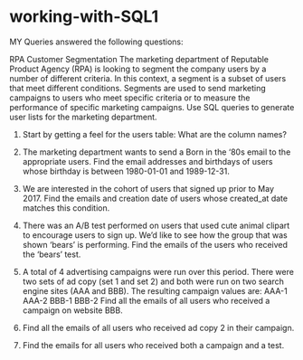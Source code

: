 # working-with-SQL1

MY Queries answered the following questions:

RPA Customer Segmentation
The marketing department of Reputable Product Agency (RPA) is looking to segment the company users by a number of different criteria.
In this context, a segment is a subset of users that meet different conditions. Segments are used to send marketing campaigns to users who meet specific criteria or to measure the performance of specific marketing campaigns.
Use SQL queries to generate user lists for the marketing department.

1. Start by getting a feel for the users table:
   What are the column names?

2. The marketing department wants to send a Born in the ‘80s email to the appropriate users.
   Find the email addresses and birthdays of users whose birthday is between 1980-01-01 and 1989-12-31.

3. We are interested in the cohort of users that signed up prior to May 2017.
  Find the emails and creation date of users whose created_at date matches this condition.

4. There was an A/B test performed on users that used cute animal clipart to encourage users to sign up. We’d like to see how the group that was shown ‘bears’ is performing.
  Find the emails of the users who received the ‘bears’ test.
  
5. A total of 4 advertising campaigns were run over this period.
   There were two sets of ad copy (set 1 and set 2) and both were run on two search engine sites (AAA and BBB).
   The resulting campaign values are:
  AAA-1
  AAA-2
  BBB-1
  BBB-2
  Find all the emails of all users who received a campaign on website BBB.

6. Find all the emails of all users who received ad copy 2 in their campaign.

7. Find the emails for all users who received both a campaign and a test.
